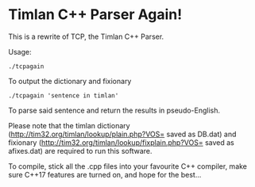# Timlan C++ Parser Again!

This is a rewrite of TCP, the Timlan C++ Parser.

Usage:

    ./tcpagain

To output the dictionary and fixionary

    ./tcpagain 'sentence in timlan'

To parse said sentence and return the results in pseudo-English.

Please note that the timlan dictionary
(http://tim32.org/timlan/lookup/plain.php?VOS= saved as DB.dat) and fixionary
(http://tim32.org/timlan/lookup/fixplain.php?VOS= saved as afixes.dat) are
required to run this software.

To compile, stick all the .cpp files into your favourite C++ compiler, make
sure C++17 features are turned on, and hope for the best...
